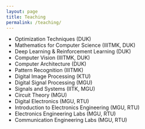 ```yaml
---
layout: page
title: Teaching
permalink: /teaching/
---
```

  * Optimization Techniques (DUK)
  * Mathematics for Computer Science (IIITMK, DUK)
  * Deep Learning & Reinforcement Learning (DUK)
  * Computer Vision (IIITMK, DUK)
  * Computer Architecture (DUK)
  * Pattern Recognition (IIITMK)
  * Digital Image Processing (KTU)
  * Digital Signal Processing (MGU) 
  * Signals and Systems (IITK, MGU)
  * Circuit Theory (MGU)
  * Digital Electronics (MGU, RTU)
  * Introduction to Electronics Engineering (MGU, RTU)
  * Electronics Engineering Labs (MGU, RTU)
  * Communication Engineering Labs (MGU, RTU)
